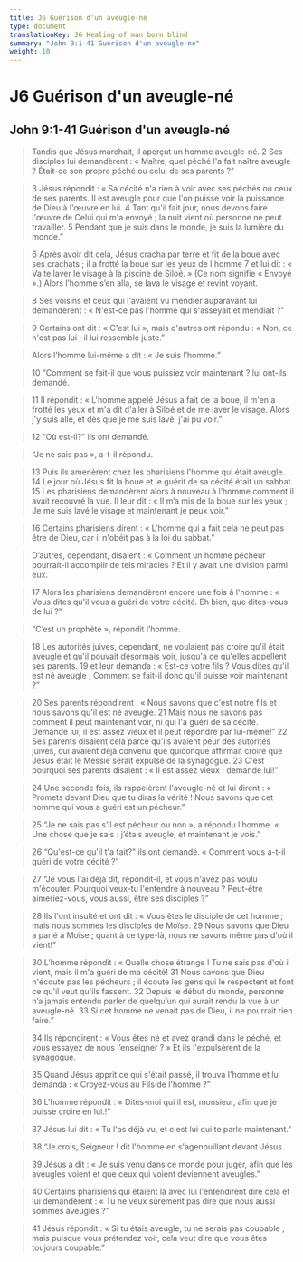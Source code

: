 ```yaml
---
title: J6 Guérison d'un aveugle-né
type: document
translationKey: J6 Healing of man born blind
summary: "John 9:1-41 Guérison d'un aveugle-né"
weight: 10
---
```

# J6 Guérison d'un aveugle-né

## John 9:1-41 Guérison d'un aveugle-né

>   Tandis que Jésus marchait, il aperçut un homme aveugle-né. 2 Ses disciples lui demandèrent : « Maître, quel péché l'a fait naître aveugle ? Était-ce son propre péché ou celui de ses parents ?”

>   3 Jésus répondit : « Sa cécité n'a rien à voir avec ses péchés ou ceux de ses parents. Il est aveugle pour que l'on puisse voir la puissance de Dieu à l'œuvre en lui. 4 Tant qu'il fait jour, nous devons faire l'œuvre de Celui qui m'a envoyé ; la nuit vient où personne ne peut travailler. 5 Pendant que je suis dans le monde, je suis la lumière du monde.”

>   6 Après avoir dit cela, Jésus cracha par terre et fit de la boue avec ses crachats ; il a frotté la boue sur les yeux de l'homme 7 et lui dit : « Va te laver le visage à la piscine de Siloé. » (Ce nom signifie « Envoyé ».) Alors l’homme s’en alla, se lava le visage et revint voyant.

>   8 Ses voisins et ceux qui l'avaient vu mendier auparavant lui demandèrent : « N'est-ce pas l'homme qui s'asseyait et mendiait ?”

>   9 Certains ont dit : « C'est lui », mais d'autres ont répondu : « Non, ce n'est pas lui ; il lui ressemble juste.”

>   Alors l’homme lui-même a dit : « Je suis l’homme.”

>   10 “Comment se fait-il que vous puissiez voir maintenant ? lui ont-ils demandé.

>   11 Il répondit : « L'homme appelé Jésus a fait de la boue, il m'en a frotté les yeux et m'a dit d'aller à Siloé et de me laver le visage. Alors j'y suis allé, et dès que je me suis lavé, j'ai pu voir.”

>   12 “Où est-il?" ils ont demandé.

>   “Je ne sais pas », a-t-il répondu.

>   13 Puis ils amenèrent chez les pharisiens l'homme qui était aveugle. 14 Le jour où Jésus fit la boue et le guérit de sa cécité était un sabbat. 15 Les pharisiens demandèrent alors à nouveau à l’homme comment il avait recouvré la vue. Il leur dit : « Il m’a mis de la boue sur les yeux ; Je me suis lavé le visage et maintenant je peux voir.”

>   16 Certains pharisiens dirent : « L'homme qui a fait cela ne peut pas être de Dieu, car il n'obéit pas à la loi du sabbat.”

>   D’autres, cependant, disaient : « Comment un homme pécheur pourrait-il accomplir de tels miracles ? Et il y avait une division parmi eux.

>   17 Alors les pharisiens demandèrent encore une fois à l'homme : « Vous dites qu'il vous a guéri de votre cécité. Eh bien, que dites-vous de lui ?”

>   “C’est un prophète », répondit l’homme.

>   18 Les autorités juives, cependant, ne voulaient pas croire qu'il était aveugle et qu'il pouvait désormais voir, jusqu'à ce qu'elles appellent ses parents. 19 et leur demanda : « Est-ce votre fils ? Vous dites qu'il est né aveugle ; Comment se fait-il donc qu'il puisse voir maintenant ?”

>   20 Ses parents répondirent : « Nous savons que c'est notre fils et nous savons qu'il est né aveugle. 21 Mais nous ne savons pas comment il peut maintenant voir, ni qui l'a guéri de sa cécité. Demande lui; il est assez vieux et il peut répondre par lui-même!” 22 Ses parents disaient cela parce qu'ils avaient peur des autorités juives, qui avaient déjà convenu que quiconque affirmait croire que Jésus était le Messie serait expulsé de la synagogue. 23 C'est pourquoi ses parents disaient : « Il est assez vieux ; demande lui!”

>   24 Une seconde fois, ils rappelèrent l'aveugle-né et lui dirent : « Promets devant Dieu que tu diras la vérité ! Nous savons que cet homme qui vous a guéri est un pécheur.”

>   25 “Je ne sais pas s’il est pécheur ou non », a répondu l’homme. « Une chose que je sais : j’étais aveugle, et maintenant je vois.”

>   26 “Qu'est-ce qu'il t'a fait?" ils ont demandé. « Comment vous a-t-il guéri de votre cécité ?”

>   27 “Je vous l'ai déjà dit, répondit-il, et vous n'avez pas voulu m'écouter. Pourquoi veux-tu l'entendre à nouveau ? Peut-être aimeriez-vous, vous aussi, être ses disciples ?”

>   28 Ils l'ont insulté et ont dit : « Vous êtes le disciple de cet homme ; mais nous sommes les disciples de Moïse. 29 Nous savons que Dieu a parlé à Moïse ; quant à ce type-là, nous ne savons même pas d'où il vient!”

>   30 L’homme répondit : « Quelle chose étrange ! Tu ne sais pas d'où il vient, mais il m'a guéri de ma cécité! 31 Nous savons que Dieu n'écoute pas les pécheurs ; il écoute les gens qui le respectent et font ce qu'il veut qu'ils fassent. 32 Depuis le début du monde, personne n’a jamais entendu parler de quelqu’un qui aurait rendu la vue à un aveugle-né. 33 Si cet homme ne venait pas de Dieu, il ne pourrait rien faire.”

>   34 Ils répondirent : « Vous êtes né et avez grandi dans le péché, et vous essayez de nous l’enseigner ? » Et ils l'expulsèrent de la synagogue.

>   35 Quand Jésus apprit ce qui s'était passé, il trouva l'homme et lui demanda : « Croyez-vous au Fils de l'homme ?”

>   36 L'homme répondit : « Dites-moi qui il est, monsieur, afin que je puisse croire en lui.!”

>   37 Jésus lui dit : « Tu l'as déjà vu, et c'est lui qui te parle maintenant.”

>   38 “Je crois, Seigneur ! dit l'homme en s'agenouillant devant Jésus.

>   39 Jésus a dit : « Je suis venu dans ce monde pour juger, afin que les aveugles voient et que ceux qui voient deviennent aveugles.”

>   40 Certains pharisiens qui étaient là avec lui l'entendirent dire cela et lui demandèrent : « Tu ne veux sûrement pas dire que nous aussi sommes aveugles ?”

>   41 Jésus répondit : « Si tu étais aveugle, tu ne serais pas coupable ; mais puisque vous prétendez voir, cela veut dire que vous êtes toujours coupable.”

